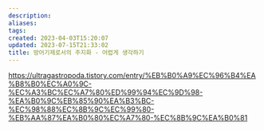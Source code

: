 ```yaml
---
description:
aliases: 
tags: 
created: 2023-04-03T15:20:07
updated: 2023-07-15T21:33:02
title: 방어기제로서의 주지화 - 어렵게 생각하기
---
```

https://ultragastropoda.tistory.com/entry/%EB%B0%A9%EC%96%B4%EA%B8%B0%EC%A0%9C-%EC%A3%BC%EC%A7%80%ED%99%94%EC%9D%98-%EA%B0%9C%EB%85%90%EA%B3%BC-%EC%98%88%EC%8B%9C%EC%99%80-%EB%AA%87%EA%B0%80%EC%A7%80-%EC%8B%9C%EA%B0%81
